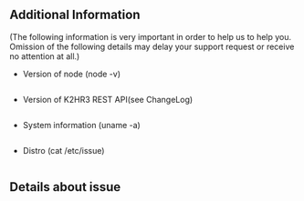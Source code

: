## Additional Information
(The following information is very important in order to help us to help you. Omission of the following details may delay your support request or receive no attention at all.)

- Version of node (node -v)
 ```
 ```

- Version of K2HR3 REST API(see ChangeLog)
 ```
 ```

- System information (uname -a)
 ```
 ```

- Distro (cat /etc/issue)
 ```
 ```

## Details about issue
